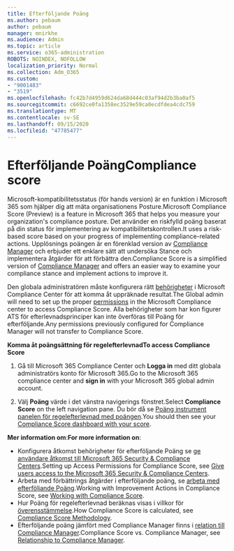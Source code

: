 ```yaml
---
title: Efterföljande Poäng
ms.author: pebaum
author: pebaum
manager: mnirkhe
ms.audience: Admin
ms.topic: article
ms.service: o365-administration
ROBOTS: NOINDEX, NOFOLLOW
localization_priority: Normal
ms.collection: Adm_O365
ms.custom:
- "9001483"
- "3519"
ms.openlocfilehash: fc42b7d4959d624da68d444c03af94d2b3ba0af5
ms.sourcegitcommit: c6692ce0fa1358ec3529e59ca0ecdfdea4cdc759
ms.translationtype: MT
ms.contentlocale: sv-SE
ms.lasthandoff: 09/15/2020
ms.locfileid: "47785477"
---
```

# <a name="compliance-score"></a><span data-ttu-id="25916-102">Efterföljande Poäng</span><span class="sxs-lookup"><span data-stu-id="25916-102">Compliance score</span></span>

<span data-ttu-id="25916-103">Microsoft-kompatibilitetsstatus (för hands version) är en funktion i Microsoft 365 som hjälper dig att mäta organisationens Posture.</span><span class="sxs-lookup"><span data-stu-id="25916-103">Microsoft Compliance Score (Preview) is a feature in Microsoft 365 that helps you measure your organization's compliance posture.</span></span> <span data-ttu-id="25916-104">Det använder en riskfylld poäng baserat på din status för implementering av kompatibilitetskontrollen.</span><span class="sxs-lookup"><span data-stu-id="25916-104">It uses a risk-based score based on your progress of implementing compliance-related actions.</span></span>   <span data-ttu-id="25916-105">Upplösnings poängen är en förenklad version av [Compliance Manager](https://docs.microsoft.com/microsoft-365/compliance/compliance-manager-overview) och erbjuder ett enklare sätt att undersöka Stance och implementera åtgärder för att förbättra den.</span><span class="sxs-lookup"><span data-stu-id="25916-105">Compliance Score is a simplified version of [Compliance Manager](https://docs.microsoft.com/microsoft-365/compliance/compliance-manager-overview) and offers an easier way to examine your compliance stance and implement actions to improve it.</span></span> 

<span data-ttu-id="25916-106">Den globala administratören måste konfigurera rätt [behörigheter](https://docs.microsoft.com/microsoft-365/security/office-365-security/permissions-in-the-security-and-compliance-center) i Microsoft Compliance Center för att komma åt uppräknade resultat.</span><span class="sxs-lookup"><span data-stu-id="25916-106">The Global admin will need to set up the proper [permissions](https://docs.microsoft.com/microsoft-365/security/office-365-security/permissions-in-the-security-and-compliance-center) in the Microsoft Compliance center to access Compliance Score.</span></span>  <span data-ttu-id="25916-107">Alla behörigheter som har kon figurer ATS för efterlevnadsprinciper kan inte överföras till Poäng för efterföljande.</span><span class="sxs-lookup"><span data-stu-id="25916-107">Any permissions previously configured for Compliance Manager will not transfer to Compliance Score.</span></span>

<span data-ttu-id="25916-108">**Komma åt poängsättning för regelefterlevnad**</span><span class="sxs-lookup"><span data-stu-id="25916-108">**To access Compliance Score**</span></span>

1. <span data-ttu-id="25916-109">Gå till Microsoft 365 Compliance Center och **Logga in** med ditt globala administratörs konto för Microsoft 365.</span><span class="sxs-lookup"><span data-stu-id="25916-109">Go to the Microsoft 365 compliance center and **sign in** with your Microsoft 365 global admin account.</span></span>

2. <span data-ttu-id="25916-110">Välj **Poäng** värde i det vänstra navigerings fönstret.</span><span class="sxs-lookup"><span data-stu-id="25916-110">Select **Compliance Score** on the left navigation pane.</span></span> <span data-ttu-id="25916-111">Du bör då se [Poäng instrument panelen för regelefterlevnad med poängen](https://docs.microsoft.com/microsoft-365/compliance/compliance-score-setup#understand-the-compliance-score-dashboard).</span><span class="sxs-lookup"><span data-stu-id="25916-111">You should then see your [Compliance Score dashboard with your score](https://docs.microsoft.com/microsoft-365/compliance/compliance-score-setup#understand-the-compliance-score-dashboard).</span></span>
 

<span data-ttu-id="25916-112">**Mer information om**:</span><span class="sxs-lookup"><span data-stu-id="25916-112">**For more information on**:</span></span>

- <span data-ttu-id="25916-113">Konfigurera åtkomst behörigheter för efterföljande Poäng se [ge användare åtkomst till Microsoft 365 Security & Compliance Centers](https://docs.microsoft.com/microsoft-365/security/office-365-security/grant-access-to-the-security-and-compliance-center).</span><span class="sxs-lookup"><span data-stu-id="25916-113">Setting up Access Permissions for Compliance Score, see [Give users access to the Microsoft 365 Security & Compliance Centers](https://docs.microsoft.com/microsoft-365/security/office-365-security/grant-access-to-the-security-and-compliance-center).</span></span>
- <span data-ttu-id="25916-114">Arbeta med förbättrings åtgärder i efterföljande poäng, se  [arbeta med efterföljande Poäng](https://docs.microsoft.com/microsoft-365/compliance/working-with-compliance-score).</span><span class="sxs-lookup"><span data-stu-id="25916-114">Working with Improvement Actions in Compliance Score, see  [Working with Compliance Score](https://docs.microsoft.com/microsoft-365/compliance/working-with-compliance-score).</span></span>
- <span data-ttu-id="25916-115">Hur Poäng för regelefterlevnad beräknas visas i villkor för [överensstämmelse](https://docs.microsoft.com/microsoft-365/compliance/compliance-score-methodology).</span><span class="sxs-lookup"><span data-stu-id="25916-115">How Compliance Score is calculated, see [Compliance Score Methodology](https://docs.microsoft.com/microsoft-365/compliance/compliance-score-methodology).</span></span>
- <span data-ttu-id="25916-116">Efterföljande poäng jämfört med Compliance Manager finns i [relation till Compliance Manager](https://docs.microsoft.com/microsoft-365/compliance/compliance-score#relationship-to-compliance-manager).</span><span class="sxs-lookup"><span data-stu-id="25916-116">Compliance Score vs. Compliance Manager, see [Relationship to Compliance Manager](https://docs.microsoft.com/microsoft-365/compliance/compliance-score#relationship-to-compliance-manager).</span></span>

